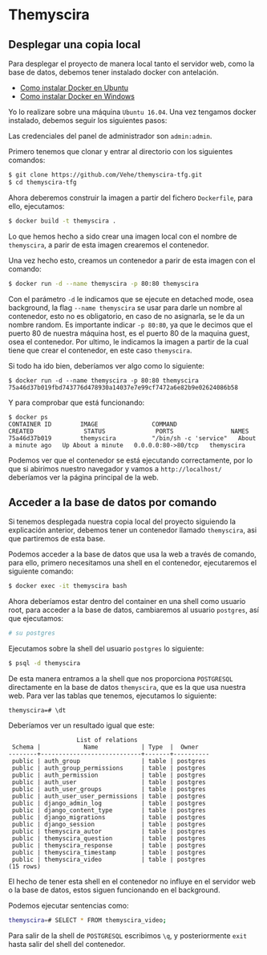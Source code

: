 # Themyscira

## Desplegar una copia local
Para desplegar el proyecto de manera local tanto el servidor web, como la base de datos, debemos tener instalado docker con antelación. 
- [Como instalar Docker en Ubuntu](https://docs.docker.com/install/linux/docker-ce/ubuntu/)
- [Como instalar Docker en Windows](https://docs.docker.com/docker-for-windows/install/)

Yo lo realizare sobre una máquina `Ubuntu 16.04`. 
Una vez tengamos docker instalado, debemos seguir los siguientes pasos:

Las credenciales del panel de administrador son `admin:admin`.

Primero tenemos que clonar y entrar al directorio con los siguientes comandos:
```sh
$ git clone https://github.com/Vehe/themyscira-tfg.git
$ cd themyscira-tfg
```

Ahora deberemos construir la imagen a partir del fichero `Dockerfile`, para ello, ejecutamos:
```sh
$ docker build -t themyscira .
```
Lo que hemos hecho a sido crear una imagen local con el nombre de `themyscira`, a parir de esta imagen crearemos el contenedor.

Una vez hecho esto, creamos un contenedor a parir de esta imagen con el comando:
```sh
$ docker run -d --name themyscira -p 80:80 themyscira
```
Con el parámetro `-d` le indicamos que se ejecute en detached mode, osea background, la flag `--name themyscira` se usar para darle un nombre al contenedor, esto no es obligatorio, en caso de no asignarla, se le da un nombre random.
Es importante indicar `-p 80:80`, ya que le decimos que el puerto 80 de nuestra máquina host, es el puerto 80 de la maquina guest, osea el contenedor.
Por ultimo, le indicamos la imagen a partir de la cual tiene que crear el contenedor, en este caso `themyscira`.

Si todo ha ido bien, deberíamos ver algo como lo siguiente:
```
$ docker run -d --name themyscira -p 80:80 themyscira
75a46d37b019fbd743776d478930a14037e7e99cf7472a6e82b9e02624086b58
```

Y para comprobar que está funcionando:
```
$ docker ps
CONTAINER ID        IMAGE               COMMAND                  CREATED              STATUS              PORTS                NAMES
75a46d37b019        themyscira          "/bin/sh -c 'service"   About a minute ago   Up About a minute   0.0.0.0:80->80/tcp   themyscira
```

Podemos ver que el contenedor se está ejecutando correctamente, por lo que si abirimos nuestro navegador y vamos a `http://localhost/` deberíamos ver la página principal de la web.

## Acceder a la base de datos por comando

Si tenemos desplegada nuestra copia local del proyecto siguiendo la explicación anterior, debemos tener un contenedor llamado `themyscira`, asi que partiremos de esta base.

Podemos acceder a la base de datos que usa la web a través de comando, para ello, primero necesitamos una shell en el contenedor, ejecutaremos el siguiente comando:
```sh
$ docker exec -it themyscira bash
```

Ahora deberíamos estar dentro del container en una shell como usuario root, para acceder a la base de datos, cambiaremos al usuario `postgres`, así que ejecutamos:
```sh
# su postgres
```

Ejecutamos sobre la shell del usuario `postgres` lo siguiente:
```sh
$ psql -d themyscira
```

De esta manera entramos a la shell que nos proporciona `POSTGRESQL` directamente en la base de datos `themyscira`, que es la que usa nuestra web.
Para ver las tablas que tenemos, ejecutamos lo siguiente:
```
themyscira=# \dt
```

Deberíamos ver un resultado igual que este:
```
                   List of relations
 Schema |            Name            | Type  |  Owner
--------+----------------------------+-------+----------
 public | auth_group                 | table | postgres
 public | auth_group_permissions     | table | postgres
 public | auth_permission            | table | postgres
 public | auth_user                  | table | postgres
 public | auth_user_groups           | table | postgres
 public | auth_user_user_permissions | table | postgres
 public | django_admin_log           | table | postgres
 public | django_content_type        | table | postgres
 public | django_migrations          | table | postgres
 public | django_session             | table | postgres
 public | themyscira_autor           | table | postgres
 public | themyscira_question        | table | postgres
 public | themyscira_response        | table | postgres
 public | themyscira_timestamp       | table | postgres
 public | themyscira_video           | table | postgres
(15 rows)
```

El hecho de tener esta shell en el contenedor no influye en el servidor web o la base de datos, estos siguen funcionando en el background.

Podemos ejecutar sentencias como:
```sh
themyscira=# SELECT * FROM themyscira_video;
```

Para salir de la shell de `POSTGRESQL` escribimos `\q`, y posteriormente `exit` hasta salir del shell del contenedor.

